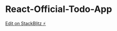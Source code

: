 # React-Official-Todo-App

[Edit on StackBlitz ⚡️](https://stackblitz.com/edit/stackblitz-starters-ngeu7d)